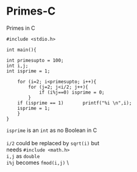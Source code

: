 # Primes-C
Primes in C


	#include <stdio.h>

	int main(){

	int primesupto = 100;
	int i,j;
	int isprime = 1;

	    for (i=2; i<primesupto; i++){
	        for (j=2; j<i/2; j++){    
	            if (i%j==0) isprime = 0;
	        }
	    if (isprime == 1)       printf("%i \n",i);
	    isprime = 1;
	    }
	}


`isprime` is an `int` as no Boolean in C \
 \
`i/2` could be replaced by `sqrt(i)` but \
needs `#include <math.h>` \
`i,j` as `double` \
`i%j` becomes `fmod(i,j)` \
